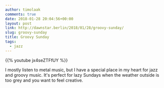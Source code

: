 ```yaml
---
author: timolaak
comments: true
date: 2018-01-28 20:04:56+00:00
layout: post
link: http://dawnstar.berlin/2018/01/28/groovy-sunday/
slug: groovy-sunday
title: Groovy Sunday
tags:
  - jazz
---
```


{{% youtube jx4seZTFfUY %}}

I mostly listen to metal music, but I have a special place in my heart for jazz and groovy music. It's perfect for lazy Sundays when the weather outside is too grey and you want to feel creative.
